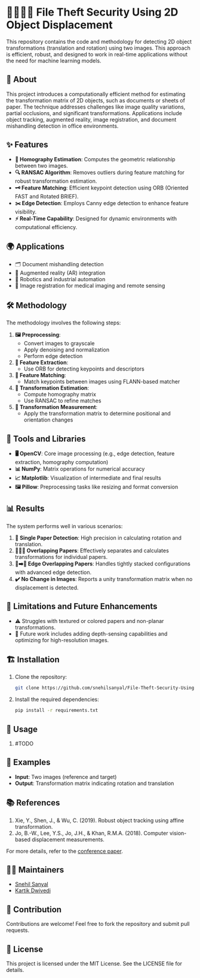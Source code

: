 # 🕵🏻‍♂️📂 File Theft Security Using 2D Object Displacement

This repository contains the code and methodology for detecting 2D object transformations (translation and rotation) using two images. This approach is efficient, robust, and designed to work in real-time applications without the need for machine learning models.

## 📖 About
This project introduces a computationally efficient method for estimating the transformation matrix of 2D objects, such as documents or sheets of paper. The technique addresses challenges like image quality variations, partial occlusions, and significant transformations. Applications include object tracking, augmented reality, image registration, and document mishandling detection in office environments.

## ✨ Features
- **📐 Homography Estimation**: Computes the geometric relationship between two images.
- **🔍 RANSAC Algorithm**: Removes outliers during feature matching for robust transformation estimation.
- **🗝️ Feature Matching**: Efficient keypoint detection using ORB (Oriented FAST and Rotated BRIEF).
- **✂️ Edge Detection**: Employs Canny edge detection to enhance feature visibility.
- **⚡ Real-Time Capability**: Designed for dynamic environments with computational efficiency.

## 🌍 Applications
- 🗂️ Document mishandling detection
- 🌟 Augmented reality (AR) integration
- 🤖 Robotics and industrial automation
- 🏥 Image registration for medical imaging and remote sensing

## 🛠️ Methodology
The methodology involves the following steps:
1. **🖼️ Preprocessing**:
   - Convert images to grayscale
   - Apply denoising and normalization
   - Perform edge detection
2. **🔑 Feature Extraction**:
   - Use ORB for detecting keypoints and descriptors
3. **🔗 Feature Matching**:
   - Match keypoints between images using FLANN-based matcher
4. **🧮 Transformation Estimation**:
   - Compute homography matrix
   - Use RANSAC to refine matches
5. **📏 Transformation Measurement**:
   - Apply the transformation matrix to determine positional and orientation changes

## 🧰 Tools and Libraries
- **🖥️ OpenCV**: Core image processing (e.g., edge detection, feature extraction, homography computation)
- **📊 NumPy**: Matrix operations for numerical accuracy
- **📈 Matplotlib**: Visualization of intermediate and final results
- **🖼️ Pillow**: Preprocessing tasks like resizing and format conversion

## 📊 Results
The system performs well in various scenarios:
1. **📄 Single Paper Detection**: High precision in calculating rotation and translation.
2. **📄➕📄 Overlapping Papers**: Effectively separates and calculates transformations for individual papers.
3. **📄➡️📄 Edge Overlapping Papers**: Handles tightly stacked configurations with advanced edge detection.
4. **✔️ No Change in Images**: Reports a unity transformation matrix when no displacement is detected.

## 🚧 Limitations and Future Enhancements
- ⚠️ Struggles with textured or colored papers and non-planar transformations.
- 🔮 Future work includes adding depth-sensing capabilities and optimizing for high-resolution images.

## 🏗️ Installation
1. Clone the repository:
   ```bash
   git clone https://github.com/snehilsanyal/File-Theft-Security-Using-2D-Object-Displacement.git
   ```
2. Install the required dependencies:
   ```bash
   pip install -r requirements.txt
   ```

## 🚀 Usage
1. #TODO

## 🎨 Examples
- **Input**: Two images (reference and target)
- **Output**: Transformation matrix indicating rotation and translation

## 📚 References
1. Xie, Y., Shen, J., & Wu, C. (2019). Robust object tracking using affine transformation.
2. Jo, B.-W., Lee, Y.S., Jo, J.H., & Khan, R.M.A. (2018). Computer vision-based displacement measurements.

For more details, refer to the [conference paper](./public/Confrence%20Paper%20-%202D%20Object%20Displacement.pdf).

## 👨‍💻 Maintainers
- [Snehil Sanyal](https://github.com/snehilsanyal)
- [Kartik Dwivedi](https://github.com/kartik8dwivedi)

## 🤝 Contribution
Contributions are welcome! Feel free to fork the repository and submit pull requests.

## 📜 License
This project is licensed under the MIT License. See the LICENSE file for details.
